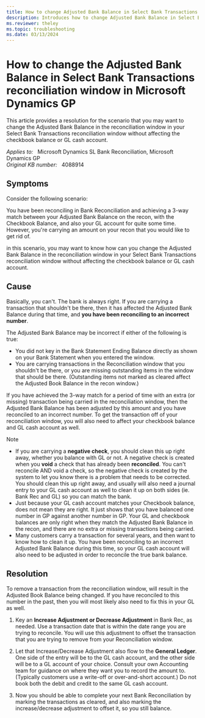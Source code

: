 ```yaml
---
title: How to change Adjusted Bank Balance in Select Bank Transactions reconciliation
description: Introduces how to change Adjusted Bank Balance in Select Bank Transactions reconciliation.
ms.reviewer: theley
ms.topic: troubleshooting
ms.date: 03/13/2024
---
```

# How to change the Adjusted Bank Balance in Select Bank Transactions reconciliation window in Microsoft Dynamics GP

This article provides a resolution for the scenario that you may want to change the Adjusted Bank Balance in the reconciliation window in your Select Bank Transactions reconciliation window without affecting the checkbook balance or GL cash account.

_Applies to:_ &nbsp; Microsoft Dynamics SL Bank Reconciliation, Microsoft Dynamics GP  
_Original KB number:_ &nbsp; 4088914

## Symptoms

Consider the following scenario:

You have been reconciling in Bank Reconciliation and achieving a 3-way match between your Adjusted Bank Balance on the recon, with the Checkbook Balance, and also your GL account for quite some time. However, you're carrying an amount on your recon that you would like to get rid of.

in this scenario, you may want to know how can you change the Adjusted Bank Balance in the reconciliation window in your Select Bank Transactions reconciliation window without affecting the checkbook balance or GL cash account.

## Cause

Basically, you can't. The bank is always right. If you are carrying a transaction that shouldn't be there, then it has affected the Adjusted Bank Balance during that time, and **you have been reconciling to an incorrect number**.

The Adjusted Bank Balance may be incorrect if either of the following is true:

- You did not key in the Bank Statement Ending Balance directly as shown on your Bank Statement when you entered the window.
- You are carrying transactions in the Reconciliation window that you shouldn't be there, or you are missing outstanding items in the window that should be there. (Outstanding items not marked as cleared affect the Adjusted Book Balance in the recon window.)

If you have achieved the 3-way match for a period of time with an extra (or missing) transaction being carried in the reconciliation window, then the Adjusted Bank Balance has been adjusted by this amount and you have reconciled to an incorrect number. To get the transaction off of your reconciliation window, you will also need to affect your checkbook balance and GL cash account as well.

> [!NOTE]
>
> - If you are carrying a **negative check**, you should clean this up right away, whether you balance with GL or not. A negative check is created when you **void** a check that has already been **reconciled**. You can't reconcile AND void a check, so the negative check is created by the system to let you know there is a problem that needs to be corrected. You should clean this up right away, and usually will also need a journal entry to your GL cash account as well to clean it up on both sides (ie. Bank Rec and GL) so you can match the bank.
> - Just because your GL cash account matches your Checkbook balance, does not mean they are right. It just shows that you have balanced one number in GP against another number in GP.  Your GL and checkbook balances are only right when they match the Adjusted Bank Balance in the recon, and there are no extra or missing transactions being carried.
> - Many customers carry a transaction for several years, and then want to know how to clean it up. You have been reconciling to an incorrect Adjusted Bank Balance during this time, so your GL cash account will also need to be adjusted in order to reconcile the true bank balance.

## Resolution

To remove a transaction from the reconciliation window, will result in the Adjusted Book Balance being changed. If you have reconciled to this number in the past, then you will most likely also need to fix this in your GL as well.

1. Key an **Increase Adjustment or Decrease Adjustment** in Bank Rec, as needed. Use a transaction date that is within the date range you are trying to reconcile. You will use this adjustment to offset the transaction that you are trying to remove from your Reconciliation window.

2. Let that Increase/Decrease Adjustment also flow to the **General Ledger**. One side of the entry will be to the GL cash account, and the other side will be to a GL account of your choice. Consult your own Accounting team for guidance on where they want you to record the amount to. (Typically customers use a write-off or over-and-short account.)  Do not book both the debit and credit to the same GL cash account.

3. Now you should be able to complete your next Bank Reconciliation by marking the transactions as cleared, and also marking the increase/decrease adjustment to offset it, so you still balance.
